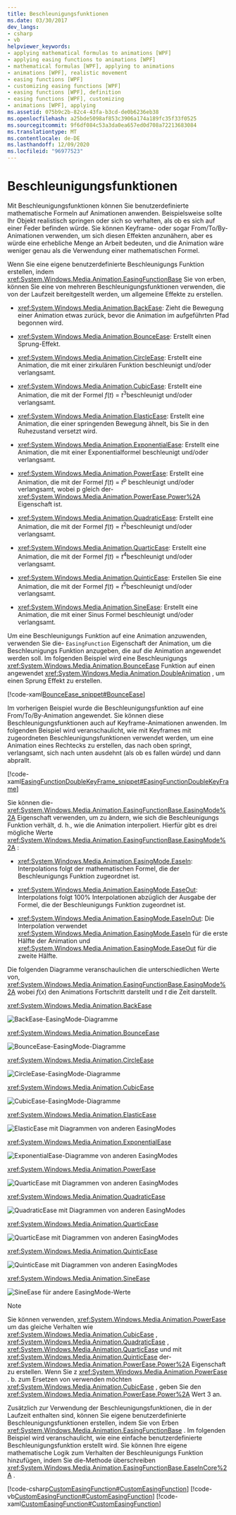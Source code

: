 ```yaml
---
title: Beschleunigungsfunktionen
ms.date: 03/30/2017
dev_langs:
- csharp
- vb
helpviewer_keywords:
- applying mathematical formulas to animations [WPF]
- applying easing functions to animations [WPF]
- mathematical formulas [WPF], applying to animations
- animations [WPF], realistic movement
- easing functions [WPF]
- customizing easing functions [WPF]
- easing functions [WPF], definition
- easing functions [WPF], customizing
- animations [WPF], applying
ms.assetid: 075b9c2b-82c4-43fa-b3cd-de0b6236eb38
ms.openlocfilehash: a25bde5098af853c3906a174a189fc35f33f0525
ms.sourcegitcommit: 9f6df084c53a3da0ea657ed0d708a72213683084
ms.translationtype: MT
ms.contentlocale: de-DE
ms.lasthandoff: 12/09/2020
ms.locfileid: "96977523"
---
```

# <a name="easing-functions"></a>Beschleunigungsfunktionen
Mit Beschleunigungsfunktionen können Sie benutzerdefinierte mathematische Formeln auf Animationen anwenden. Beispielsweise sollte Ihr Objekt realistisch springen oder sich so verhalten, als ob es sich auf einer Feder befinden würde. Sie können Keyframe- oder sogar From/To/By-Animationen verwenden, um sich diesen Effekten anzunähern, aber es würde eine erhebliche Menge an Arbeit bedeuten, und die Animation wäre weniger genau als die Verwendung einer mathematischen Formel.  
  
 Wenn Sie eine eigene benutzerdefinierte Beschleunigungs Funktion erstellen, indem <xref:System.Windows.Media.Animation.EasingFunctionBase> Sie von erben, können Sie eine von mehreren Beschleunigungsfunktionen verwenden, die von der Laufzeit bereitgestellt werden, um allgemeine Effekte zu erstellen.  
  
- <xref:System.Windows.Media.Animation.BackEase>: Zieht die Bewegung einer Animation etwas zurück, bevor die Animation im aufgeführten Pfad begonnen wird.  
  
- <xref:System.Windows.Media.Animation.BounceEase>: Erstellt einen Sprung-Effekt.  
  
- <xref:System.Windows.Media.Animation.CircleEase>: Erstellt eine Animation, die mit einer zirkulären Funktion beschleunigt und/oder verlangsamt.  
  
- <xref:System.Windows.Media.Animation.CubicEase>: Erstellt eine Animation, die mit der Formel *f*(*t*) = *t*<sup>3</sup>beschleunigt und/oder verlangsamt.  
  
- <xref:System.Windows.Media.Animation.ElasticEase>: Erstellt eine Animation, die einer springenden Bewegung ähnelt, bis Sie in den Ruhezustand versetzt wird.  
  
- <xref:System.Windows.Media.Animation.ExponentialEase>: Erstellt eine Animation, die mit einer Exponentialformel beschleunigt und/oder verlangsamt.  
  
- <xref:System.Windows.Media.Animation.PowerEase>: Erstellt eine Animation, die mit der Formel *f*(*t*) = *t*<sup>p</sup> beschleunigt und/oder verlangsamt, wobei p gleich der- <xref:System.Windows.Media.Animation.PowerEase.Power%2A> Eigenschaft ist.  
  
- <xref:System.Windows.Media.Animation.QuadraticEase>: Erstellt eine Animation, die mit der Formel *f*(*t*) = *t*<sup>2</sup>beschleunigt und/oder verlangsamt.  
  
- <xref:System.Windows.Media.Animation.QuarticEase>: Erstellt eine Animation, die mit der Formel *f*(*t*) = *t*<sup>4</sup>beschleunigt und/oder verlangsamt.  
  
- <xref:System.Windows.Media.Animation.QuinticEase>: Erstellen Sie eine Animation, die mit der Formel *f*(*t*) = *t*<sup>5</sup>beschleunigt und/oder verlangsamt.  
  
- <xref:System.Windows.Media.Animation.SineEase>: Erstellt eine Animation, die mit einer Sinus Formel beschleunigt und/oder verlangsamt.  
  
 Um eine Beschleunigungs Funktion auf eine Animation anzuwenden, verwenden Sie die- `EasingFunction` Eigenschaft der Animation, um die Beschleunigungs Funktion anzugeben, die auf die Animation angewendet werden soll. Im folgenden Beispiel wird eine Beschleunigungs <xref:System.Windows.Media.Animation.BounceEase> Funktion auf einen angewendet <xref:System.Windows.Media.Animation.DoubleAnimation> , um einen Sprung Effekt zu erstellen.  
  
 [!code-xaml[BounceEase_snippet#BounceEase](~/samples/snippets/csharp/VS_Snippets_Wpf/bounceease_snippet/CS/window1.xaml#bounceease)]  
  
 Im vorherigen Beispiel wurde die Beschleunigungsfunktion auf eine From/To/By-Animation angewendet. Sie können diese Beschleunigungsfunktionen auch auf Keyframe-Animationen anwenden. Im folgenden Beispiel wird veranschaulicht, wie mit Keyframes mit zugeordneten Beschleunigungsfunktionen verwendet werden, um eine Animation eines Rechtecks zu erstellen, das nach oben springt, verlangsamt, sich nach unten ausdehnt (als ob es fallen würde) und dann abprallt.  
  
 [!code-xaml[EasingFunctionDoubleKeyFrame_snippet#EasingFunctionDoubleKeyFrame](~/samples/snippets/csharp/VS_Snippets_Wpf/easingfunctiondoublekeyframe_snippet/CS/window1.xaml#easingfunctiondoublekeyframe)]  
  
 Sie können die- <xref:System.Windows.Media.Animation.EasingFunctionBase.EasingMode%2A> Eigenschaft verwenden, um zu ändern, wie sich die Beschleunigungs Funktion verhält, d. h., wie die Animation interpoliert. Hierfür gibt es drei mögliche Werte <xref:System.Windows.Media.Animation.EasingFunctionBase.EasingMode%2A> :  
  
- <xref:System.Windows.Media.Animation.EasingMode.EaseIn>: Interpolations folgt der mathematischen Formel, die der Beschleunigungs Funktion zugeordnet ist.  
  
- <xref:System.Windows.Media.Animation.EasingMode.EaseOut>: Interpolations folgt 100% Interpolationen abzüglich der Ausgabe der Formel, die der Beschleunigungs Funktion zugeordnet ist.  
  
- <xref:System.Windows.Media.Animation.EasingMode.EaseInOut>: Die Interpolation verwendet <xref:System.Windows.Media.Animation.EasingMode.EaseIn> für die erste Hälfte der Animation und <xref:System.Windows.Media.Animation.EasingMode.EaseOut> für die zweite Hälfte.  
  
 Die folgenden Diagramme veranschaulichen die unterschiedlichen Werte von, <xref:System.Windows.Media.Animation.EasingFunctionBase.EasingMode%2A> wobei *f*(*x*) den Animations Fortschritt darstellt und *t* die Zeit darstellt.  
  
 <xref:System.Windows.Media.Animation.BackEase>  
  
 ![BackEase-EasingMode-Diagramme](./media/backease-graph.png "BackEase_Graph")  
  
 <xref:System.Windows.Media.Animation.BounceEase>  
  
 ![BounceEase-EasingMode-Diagramme](./media/bounceease-graph.png "BounceEase_Graph")  
  
 <xref:System.Windows.Media.Animation.CircleEase>  
  
 ![CircleEase-EasingMode-Diagramme](./media/circleease-graph.png "CircleEase_Graph")  
  
 <xref:System.Windows.Media.Animation.CubicEase>  
  
 ![CubicEase-EasingMode-Diagramme](./media/cubicease-graph.png "CubicEase_Graph")  
  
 <xref:System.Windows.Media.Animation.ElasticEase>  
  
 ![ElasticEase mit Diagrammen von anderen EasingModes](./media/elasticease-graph.png "ElasticEase_Graph")  
  
 <xref:System.Windows.Media.Animation.ExponentialEase>  
  
 ![ExponentialEase-Diagramme von anderen EasingModes](./media/exponentialease-graph.png "ExponentialEase_Graph")  
  
 <xref:System.Windows.Media.Animation.PowerEase>  
  
 ![QuarticEase mit Diagrammen von anderen EasingModes](./media/quarticease-graph.png "QuarticEase_Graph")  
  
 <xref:System.Windows.Media.Animation.QuadraticEase>  
  
 ![QuadraticEase mit Diagrammen von anderen EasingModes](./media/quadraticease-graph.png "QuadraticEase_Graph")  
  
 <xref:System.Windows.Media.Animation.QuarticEase>  
  
 ![QuarticEase mit Diagrammen von anderen EasingModes](./media/quarticease-graph.png "QuarticEase_Graph")  
  
 <xref:System.Windows.Media.Animation.QuinticEase>  
  
 ![QuinticEase mit Diagrammen von anderen EasingModes](./media/quinticease-graph.png "QuinticEase_Graph")  
  
 <xref:System.Windows.Media.Animation.SineEase>  
  
 ![SineEase für andere EasingMode-Werte](./media/sineease-graph.png "SineEase_Graph")  
  
> [!NOTE]
> Sie können verwenden, <xref:System.Windows.Media.Animation.PowerEase> um das gleiche Verhalten wie <xref:System.Windows.Media.Animation.CubicEase> , <xref:System.Windows.Media.Animation.QuadraticEase> , <xref:System.Windows.Media.Animation.QuarticEase> und mit <xref:System.Windows.Media.Animation.QuinticEase> der- <xref:System.Windows.Media.Animation.PowerEase.Power%2A> Eigenschaft zu erstellen. Wenn Sie z <xref:System.Windows.Media.Animation.PowerEase> . b. zum Ersetzen von verwenden möchten <xref:System.Windows.Media.Animation.CubicEase> , geben Sie den <xref:System.Windows.Media.Animation.PowerEase.Power%2A> Wert 3 an.  
  
 Zusätzlich zur Verwendung der Beschleunigungsfunktionen, die in der Laufzeit enthalten sind, können Sie eigene benutzerdefinierte Beschleunigungsfunktionen erstellen, indem Sie von Erben <xref:System.Windows.Media.Animation.EasingFunctionBase> . Im folgenden Beispiel wird veranschaulicht, wie eine einfache benutzerdefinierte Beschleunigungsfunktion erstellt wird. Sie können Ihre eigene mathematische Logik zum Verhalten der Beschleunigungs Funktion hinzufügen, indem Sie die-Methode überschreiben <xref:System.Windows.Media.Animation.EasingFunctionBase.EaseInCore%2A> .
  
 [!code-csharp[CustomEasingFunction#CustomEasingFunction](~/samples/snippets/csharp/VS_Snippets_Wpf/customeasingfunction/csharp/customlog10easingfunction.cs#customeasingfunction)]
 [!code-vb[CustomEasingFunction#CustomEasingFunction](~/samples/snippets/visualbasic/VS_Snippets_Wpf/customeasingfunction/visualbasic/customlog10easingfunction.vb#customeasingfunction)]
 [!code-xaml[CustomEasingFunction#CustomEasingFunction](~/samples/snippets/csharp/VS_Snippets_Wpf/customeasingfunction/csharp/window1.xaml#customeasingfunction)]
